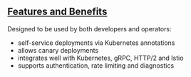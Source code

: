 ## [Features and Benefits](https://www.getambassador.io/about/features-and-benefits)

Designed to be used by both developers and operators:
* self-service deployments via Kubernetes annotations
* allows canary deployments
* integrates well with Kubernetes, gRPC, HTTP/2 and Istio
* supports authentication, rate limiting and diagnostics

